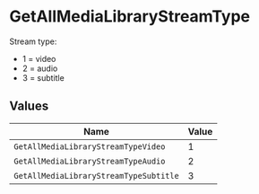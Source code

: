 # GetAllMediaLibraryStreamType

Stream type:
  - 1 = video
  - 2 = audio
  - 3 = subtitle



## Values

| Name                                   | Value                                  |
| -------------------------------------- | -------------------------------------- |
| `GetAllMediaLibraryStreamTypeVideo`    | 1                                      |
| `GetAllMediaLibraryStreamTypeAudio`    | 2                                      |
| `GetAllMediaLibraryStreamTypeSubtitle` | 3                                      |